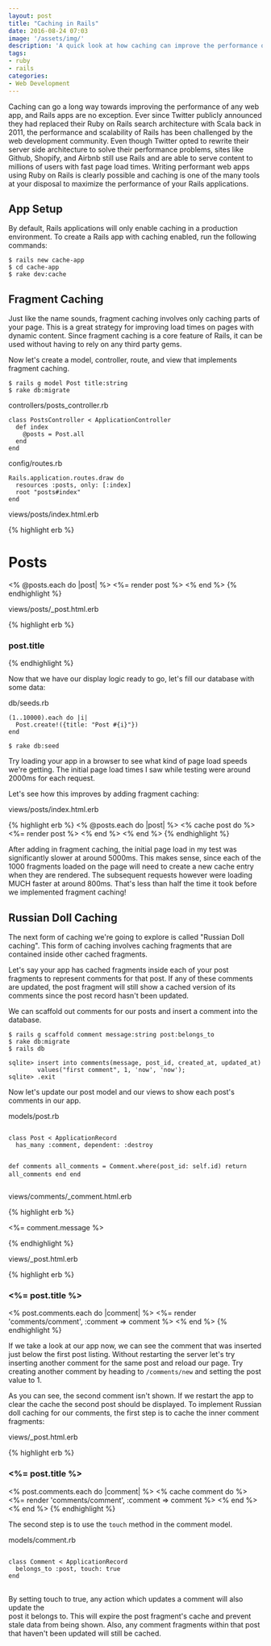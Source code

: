 ```yaml
---
layout: post
title: "Caching in Rails"
date: 2016-08-24 07:03
image: '/assets/img/'
description: 'A quick look at how caching can improve the performance of Ruby on Rails applications'
tags:
- ruby
- rails
categories:
- Web Development
---
```


Caching can go a long way towards improving the performance of any web app, and Rails
apps are no exception. Ever since Twitter publicly announced they had replaced their
Ruby on Rails search architecture with Scala back in 2011, the performance and
scalability of Rails has been challenged by the web development community. Even
though Twitter opted to rewrite their server side architecture to solve their
performance problems, sites like Github, Shopify, and Airbnb still use Rails and
are able to serve content to millions of users with fast page load times. Writing
performant web apps using Ruby on Rails is clearly possible and caching is one
of the many tools at your disposal to maximize the performance of your Rails applications.

<h2>App Setup</h2>

By default, Rails applications will only enable caching in a production environment.
To create a Rails app with caching enabled, run the following commands:

<pre>
<code>$ rails new cache-app
$ cd cache-app
$ rake dev:cache</code>
</pre>

<h2>Fragment Caching</h2>

Just like the name sounds, fragment caching involves only caching parts of your page.
This is a great strategy for improving load times on pages with dynamic content. Since
fragment caching is a core feature of Rails, it can be used without having to rely on
any third party gems.

Now let's create a model, controller, route, and view that implements fragment caching.

<pre>
<code>$ rails g model Post title:string
$ rake db:migrate</code>
</pre>

<div class="code-description">
  <p>controllers/posts_controller.rb</p>
</div>
<pre>
<code class="language-ruby">class PostsController < ApplicationController
  def index
    @posts = Post.all
  end
end</code>
</pre>

<div class="code-description">
  <p>config/routes.rb</p>
</div>
<pre>
<code class="language-ruby">Rails.application.routes.draw do
  resources :posts, only: [:index]
  root "posts#index"
end</code></pre>

<div class="code-description">
  <p>views/posts/index.html.erb</p>
</div>
{% highlight erb %}
<h1>Posts</h1>

<% @posts.each do |post| %>
  <%= render post %>
<% end %>
{% endhighlight %}

<div class="code-description">
  <p>views/posts/_post.html.erb</p>
</div>
{% highlight erb %}
<h3>post.title</h3>
{% endhighlight %}

Now that we have our display logic ready to go, let's fill our database with
some data:

<div class="code-description">
  <p>db/seeds.rb</p>
</div>
<pre>
<code class="language-ruby">(1..10000).each do |i|
  Post.create!({title: "Post #{i}"})
end</code></pre>

<pre>
<code>$ rake db:seed</code>
</pre>

Try loading your app in a browser to see what kind of page load speeds we're
getting. The initial page load times I saw while testing were around 2000ms for
each request.

Let's see how this improves by adding fragment caching:

<div class="code-description">
  <p>views/posts/index.html.erb</p>
</div>
{% highlight erb %}
<% @posts.each do |post| %>
  <% cache post do %>
    <%= render post %>
  <% end %>
<% end %>
{% endhighlight %}

After adding in fragment caching, the initial page load in my test was
significantly slower at around 5000ms. This makes sense, since each of the 1000
fragments loaded on the page will need to create a new cache entry when they are
rendered. The subsequent requests however were loading MUCH faster at around 800ms.
That's less than half the time it took before we implemented fragment caching!

<h2>Russian Doll Caching</h2>

The next form of caching we're going to explore is called "Russian Doll caching".
This form of caching involves caching fragments that are contained inside other
cached fragments.

Let's say your app has cached fragments inside each of your post fragments to
represent comments for that post. If any of these comments are updated, the post
fragment will still show a cached version of its comments since the post record
hasn't been updated.

We can scaffold out comments for our posts and insert a comment into the database.

<pre>
<code>$ rails g scaffold comment message:string post:belongs_to
$ rake db:migrate
$ rails db

sqlite> insert into comments(message, post_id, created_at, updated_at)
        values("first comment", 1, 'now', 'now');
sqlite> .exit</code>
</pre>

Now let's update our post model and our views to show each post's comments in our
app.

<div class="code-description">
  <p>models/post.rb</p>
</div>
<pre>
<code class="language-ruby">
class Post < ApplicationRecord
  has_many :comment, dependent: :destroy

  def comments
    all_comments = Comment.where(post_id: self.id)
    return all_comments
  end
end
</code>
</pre>

<div class="code-description">
  <p>views/comments/_comment.html.erb</p>
</div>
{% highlight erb %}
<p><%= comment.message %></p>
{% endhighlight %}

<div class="code-description">
  <p>views/_post.html.erb</p>
</div>
{% highlight erb %}
<h3><%= post.title %></h3>
<% post.comments.each do |comment| %>
  <%= render 'comments/comment', :comment => comment %>
<% end %>
{% endhighlight %}

If we take a look at our app now, we can see the comment that was inserted just
below the first post listing. Without restarting the server let's try inserting
another comment for the same post and reload our page. Try creating another comment
by heading to `/comments/new` and setting the post value to 1.

As you can see, the second comment isn't shown. If we restart the app to clear the
cache the second post should be displayed. To implement Russian doll caching for
our comments, the first step is to cache the inner comment fragments:

<div class="code-description">
  <p>views/_post.html.erb</p>
</div>
{% highlight erb %}
<h3><%= post.title %></h3>
<% post.comments.each do |comment| %>
  <% cache comment do %>
    <%= render 'comments/comment', :comment => comment %>
  <% end %>
<% end %>
{% endhighlight %}

The second step is to use the `touch` method in the comment model.

<div class="code-description">
  <p>models/comment.rb</p>
</div>
<pre>
<code class="language-ruby">
class Comment < ApplicationRecord
  belongs_to :post, touch: true
end
</code>
</pre>

By setting touch to true, any action which updates a comment will also update the  
post it belongs to. This will expire the post fragment's cache and prevent stale data
from being shown. Also, any comment fragments within that post that haven't been
updated will still be cached.
